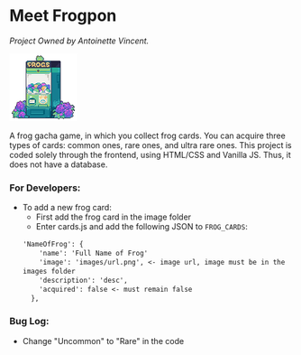 # Meet Frogpon
*Project Owned by Antoinette Vincent.*

![Frog Machine](frogs/images/machine.png?raw=true "Title")

A frog gacha game, in which you collect frog cards. You can acquire three types of cards: common ones, rare ones, and ultra rare ones. This project is coded solely through the frontend, using HTML/CSS and Vanilla JS. Thus, it does not have a database.

### For Developers:
- To add a new frog card: 
  - First add the frog card in the image folder
  - Enter cards.js and add the following JSON to `FROG_CARDS`:
  ```
  'NameOfFrog': {
      'name': 'Full Name of Frog'
      'image': 'images/url.png', <- image url, image must be in the images folder
      'description': 'desc',
      'acquired': false <- must remain false
    },
    ```

### Bug Log:
- Change "Uncommon" to "Rare" in the code
